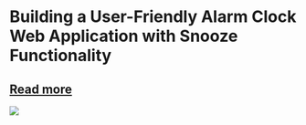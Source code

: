 # Building a User-Friendly Alarm Clock Web Application with Snooze Functionality
## <a href="https://appscweb.com/alarm-clock-web-application/">Read more</a>
<img src="https://appscweb.com/wp-content/uploads/2024/10/Building-a-User-Friendly-Alarm-Clock-Web-Application-with-Snooze-Functionality.jpg">
